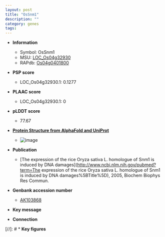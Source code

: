 ```yaml
---
layout: post
title: "OsSnm1"
description: ""
category: genes
tags: 
---
```


* **Information**  
    + Symbol: OsSnm1  
    + MSU: [LOC_Os04g32930](http://rice.plantbiology.msu.edu/cgi-bin/ORF_infopage.cgi?orf=LOC_Os04g32930)  
    + RAPdb: [Os04g0401800](http://rapdb.dna.affrc.go.jp/viewer/gbrowse_details/irgsp1?name=Os04g0401800)  

* **PSP score**  
    + LOC_Os04g32930.1: 0.1277 

* **PLAAC score**  
    + LOC_Os04g32930.1: 0 

* **pLDDT score**
    + 77.67

* **[Protein Structure from AlphaFold and UniProt](https://www.uniprot.org/uniprotkb/Q7XV88/entry#structure)**
    + ![image](https://ricepsp.github.io/images/Q7/AF-Q7XV88-F1.png)

* **Publication**  
    + [The expression of the rice Oryza sativa L. homologue of Snm1 is induced by DNA damages](http://www.ncbi.nlm.nih.gov/pubmed?term=The expression of the rice Oryza sativa L. homologue of Snm1 is induced by DNA damages%5BTitle%5D), 2005, Biochem Biophys Res Commun.

* **Genbank accession number**  
    + [AK103868](http://www.ncbi.nlm.nih.gov/nuccore/AK103868)

* **Key message**  

* **Connection**  

[//]: # * **Key figures**  



